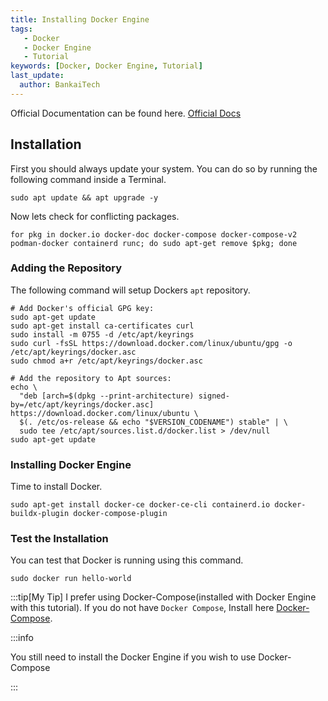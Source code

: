 ```yaml
---
title: Installing Docker Engine
tags:
   - Docker
   - Docker Engine
   - Tutorial
keywords: [Docker, Docker Engine, Tutorial]
last_update:
  author: BankaiTech
---
```

Official Documentation can be found here. [Official Docs](https://docs.docker.com/engine/install/ubuntu/)

## Installation
First you should always update your system. You can do so by running the following command inside a Terminal.
```
sudo apt update && apt upgrade -y
```
Now lets check for conflicting packages.
```
for pkg in docker.io docker-doc docker-compose docker-compose-v2 podman-docker containerd runc; do sudo apt-get remove $pkg; done
```
### Adding the Repository
The following command will setup Dockers `apt` repository.
```
# Add Docker's official GPG key:
sudo apt-get update
sudo apt-get install ca-certificates curl
sudo install -m 0755 -d /etc/apt/keyrings
sudo curl -fsSL https://download.docker.com/linux/ubuntu/gpg -o /etc/apt/keyrings/docker.asc
sudo chmod a+r /etc/apt/keyrings/docker.asc

# Add the repository to Apt sources:
echo \
  "deb [arch=$(dpkg --print-architecture) signed-by=/etc/apt/keyrings/docker.asc] https://download.docker.com/linux/ubuntu \
  $(. /etc/os-release && echo "$VERSION_CODENAME") stable" | \
  sudo tee /etc/apt/sources.list.d/docker.list > /dev/null
sudo apt-get update
```
### Installing Docker Engine
Time to install Docker.
```
sudo apt-get install docker-ce docker-ce-cli containerd.io docker-buildx-plugin docker-compose-plugin
```
### Test the Installation
You can test that Docker is running using this command.
```
sudo docker run hello-world
```
:::tip[My Tip]
I prefer using Docker-Compose(installed with Docker Engine with this tutorial). If you do not have `Docker Compose`, Install here [Docker-Compose](./Docker-Compose.md).

:::info

You still need to install the Docker Engine if you wish to use Docker-Compose

:::

